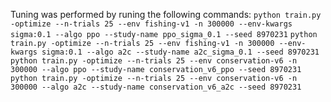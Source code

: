 Tuning was performed by runing the following commands:
`python train.py -optimize --n-trials 25 --env fishing-v1 -n 300000 --env-kwargs sigma:0.1 --algo ppo --study-name ppo_sigma_0.1 --seed 8970231`
`python train.py -optimize --n-trials 25 --env fishing-v1 -n 300000 --env-kwargs sigma:0.1 --algo a2c --study-name a2c_sigma_0.1 --seed 8970231`
`python train.py -optimize --n-trials 25 --env conservation-v6 -n 300000 --algo ppo --study-name conservation_v6_ppo --seed 8970231`
`python train.py -optimize --n-trials 25 --env conservation-v6 -n 300000 --algo a2c --study-name conservation_v6_a2c --seed 8970231`

